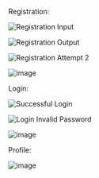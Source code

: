 Registration:

![Registration Input](https://user-images.githubusercontent.com/91212815/232019395-78465618-d3d9-4c42-9870-cb2260697c50.png)

![Registration Output](https://user-images.githubusercontent.com/91212815/232019492-5a39c4ae-483f-46d8-a49a-7403ace786df.png)

![Registration Attempt 2](https://user-images.githubusercontent.com/91212815/232019538-18513060-e1a8-47b1-af84-82a4390afd9e.png)

![image](https://user-images.githubusercontent.com/91212815/232019770-b4becd67-5dc3-494e-a60c-0d5a278073c9.png)



Login: 

![Successful Login](https://user-images.githubusercontent.com/91212815/232019580-b89c24f3-2fcd-4505-be8f-fddb3e91ad15.png)

![Login Invalid Password](https://user-images.githubusercontent.com/91212815/232019606-80cb4ca2-fc40-4518-8946-2f7954653426.png)

![image](https://user-images.githubusercontent.com/91212815/232019837-5f41c56b-9198-48ad-a64c-7a092b138fac.png)



Profile:

![image](https://user-images.githubusercontent.com/91212815/232019980-ca300f39-2983-463d-8da2-7f4fa5b62709.png)
